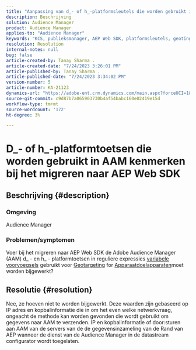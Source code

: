 ```yaml
---
title: "Aanpassing van d_- of h_-platformsleutels die worden gebruikt in AAM kenmerken bij migreren naar AEP Web SDK"
description: Beschrijving
solution: Audience Manager
product: Audience Manager
applies-to: "Audience Manager"
keywords: "KCS, publieksmanager, AEP Web SDK, platformsleutels, geoting, veranderlijke prefixen, apparaat richtend"
resolution: Resolution
internal-notes: null
bug: false
article-created-by: Tanay Sharma .
article-created-date: "7/24/2023 3:26:01 PM"
article-published-by: Tanay Sharma .
article-published-date: "7/24/2023 3:34:02 PM"
version-number: 5
article-number: KA-21123
dynamics-url: "https://adobe-ent.crm.dynamics.com/main.aspx?forceUCI=1&pagetype=entityrecord&etn=knowledgearticle&id=1cbd5461-362a-ee11-bdf4-6045bd006239"
source-git-commit: c9d87b7a065903730b4af54babc160e02419e15d
workflow-type: tm+mt
source-wordcount: '172'
ht-degree: 3%

---
```


# D_- of h_-platformtoetsen die worden gebruikt in AAM kenmerken bij het migreren naar AEP Web SDK

## Beschrijving {#description}


### Omgeving

Audience Manager

### Problemen/symptomen

Voer bij het migreren naar AEP Web SDK de Adobe Audience Manager (AAM) d_ - en h_ - platformtoetsen in reguliere expressies [variabele voorvoegsels](https://experienceleague.adobe.com/docs/audience-manager/user-guide/features/traits/trait-variable-prefixes.html) gebruikt voor [Geotargeting](https://experienceleague.adobe.com/docs/audience-manager/user-guide/features/traits/trait-geotarget-keys.html) for [Apparaatdoelapparaten](https://experienceleague.adobe.com/docs/audience-manager/user-guide/features/traits/trait-device-targeting.html)moet worden bijgewerkt?


## Resolutie {#resolution}


Nee, ze hoeven niet te worden bijgewerkt. Deze waarden zijn gebaseerd op IP adres en kopbalinformatie die in om het even welke netwerkvraag, ongeacht de methode kan worden gevonden die wordt gebruikt om gegevens naar AAM te verzenden. IP en kopbalinformatie of door:sturen aan AAM van de servers van de de gegevensinzameling van de Rand van AEP wanneer de dienst van de Audience Manager in de datastream configurator wordt toegelaten.
